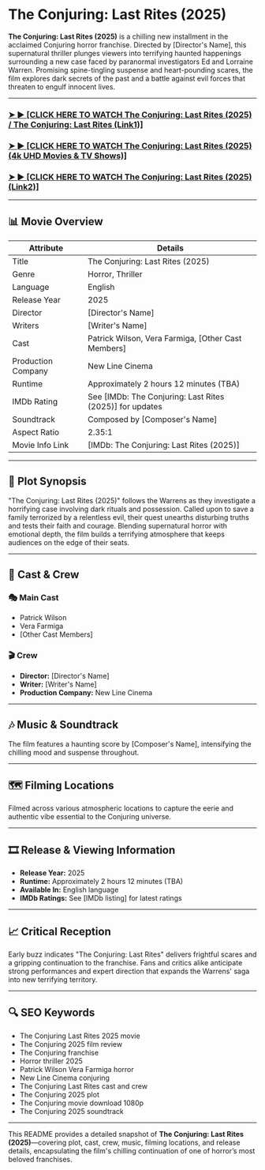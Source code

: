 # The Conjuring: Last Rites (2025)

**The Conjuring: Last Rites (2025)** is a chilling new installment in the acclaimed Conjuring horror franchise. Directed by [Director's Name], this supernatural thriller plunges viewers into terrifying haunted happenings surrounding a new case faced by paranormal investigators Ed and Lorraine Warren. Promising spine-tingling suspense and heart-pounding scares, the film explores dark secrets of the past and a battle against evil forces that threaten to engulf innocent lives.

***

### <a href="https://t.me/+fkrv3tyHP383OGQ1" rel="nofollow">➤ ► [CLICK HERE TO WATCH The Conjuring: Last Rites (2025) / The Conjuring: Last Rites (Link1)]</a>

### <a href="https://t.me/+fkrv3tyHP383OGQ1" rel="nofollow">➤ ► [CLICK HERE TO WATCH The Conjuring: Last Rites (2025) (4k UHD Movies & TV Shows)]</a>

### <a href="https://t.me/+fkrv3tyHP383OGQ1" rel="nofollow">➤ ► [CLICK HERE TO WATCH The Conjuring: Last Rites (2025) (Link2)]</a>
***

## 📊 Movie Overview

| Attribute             | Details                                                                                             |
|-----------------------|-----------------------------------------------------------------------------------------------------|
| Title                 | The Conjuring: Last Rites (2025)                                                                 |
| Genre                 | Horror, Thriller                                                                                   |
| Language              | English                                                                                            |
| Release Year          | 2025                                                                                                |
| Director              | [Director's Name]                                                                                  |
| Writers               | [Writer's Name]                                                                                    |
| Cast                  | Patrick Wilson, Vera Farmiga, [Other Cast Members]                                                |
| Production Company    | New Line Cinema                                                                                     |
| Runtime               | Approximately 2 hours 12 minutes (TBA)                                                              |
| IMDb Rating           | See [IMDb: The Conjuring: Last Rites (2025)] for updates                                          |
| Soundtrack            | Composed by [Composer's Name]                                                                       |
| Aspect Ratio          | 2.35:1                                                                                             |
| Movie Info Link       | [IMDb: The Conjuring: Last Rites (2025)]                                                          |

***

## 🎥 Plot Synopsis

"The Conjuring: Last Rites (2025)" follows the Warrens as they investigate a horrifying case involving dark rituals and possession. Called upon to save a family terrorized by a relentless evil, their quest unearths disturbing truths and tests their faith and courage. Blending supernatural horror with emotional depth, the film builds a terrifying atmosphere that keeps audiences on the edge of their seats.

***

## 👥 Cast & Crew

### 🎭 Main Cast

- Patrick Wilson
- Vera Farmiga
- [Other Cast Members]

### 🎬 Crew

- **Director:** [Director's Name]
- **Writer:** [Writer's Name]
- **Production Company:** New Line Cinema

***

## 🎶 Music & Soundtrack

The film features a haunting score by [Composer's Name], intensifying the chilling mood and suspense throughout.

***

## 🗺 Filming Locations

Filmed across various atmospheric locations to capture the eerie and authentic vibe essential to the Conjuring universe.

***

## 🎞 Release & Viewing Information

- **Release Year:** 2025
- **Runtime:** Approximately 2 hours 12 minutes (TBA)
- **Available In:** English language
- **IMDb Ratings:** See [IMDb listing] for latest ratings

***

## 📈 Critical Reception

Early buzz indicates "The Conjuring: Last Rites" delivers frightful scares and a gripping continuation to the franchise. Fans and critics alike anticipate strong performances and expert direction that expands the Warrens' saga into new terrifying territory.

***

## 🔍 SEO Keywords

- The Conjuring Last Rites 2025 movie
- The Conjuring 2025 film review
- The Conjuring franchise
- Horror thriller 2025
- Patrick Wilson Vera Farmiga horror
- New Line Cinema conjuring
- The Conjuring Last Rites cast and crew
- The Conjuring 2025 plot
- The Conjuring movie download 1080p
- The Conjuring 2025 soundtrack

***

This README provides a detailed snapshot of **The Conjuring: Last Rites (2025)**—covering plot, cast, crew, music, filming locations, and release details, encapsulating the film's chilling continuation of one of horror’s most beloved franchises.

